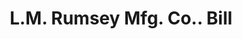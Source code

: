 ---
doi: 10.7916/D8ST91WX
date_other: '1880'
date_other_textual: 1880-1889
form: printed ephemera
genre:
- Invoices
name:
- L.M. Rumsey Mfg. Co.
object_in_context_url: https://biggert.cul.columbia.edu/items/view/ave_biggert_00713
subject_hierarchical_geographic:
- St. Louis, Missouri, United States
subject_name:
- L.M. Rumsey Mfg. Co.
title: L.M. Rumsey Mfg. Co.. Bill
sort_title: L.M. Rumsey Mfg. Co.. Bill
call_number: ave_biggert_00713
coordinates:
- 38.62722222222222,-90.19777777777779
pid: ave_biggert_00713
identifiers: ave_biggert_00713
canvas_id: ldpd:395985
permalink: "/items/ave_biggert_00713/"
layout: iiif-image-page
---